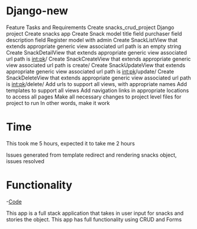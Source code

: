 # Django-new

Feature Tasks and Requirements
Create snacks_crud_project Django project
Create snacks app
Create Snack model
title field
purchaser field
description field
Register model with admin
Create SnackListView that extends appropriate generic view
associated url path is an empty string
Create SnackDetailView that extends appropriate generic view
associated url path is <int:pk>/
Create SnackCreateView that extends appropriate generic view
associated url path is create/
Create SnackUpdateView that extends appropriate generic view
associated url path is <int:pk>/update/
Create SnackDeleteView that extends appropriate generic view
associated url path is <int:pk>/delete/
Add urls to support all views, with appropriate names
Add templates to support all views
Add navigation links in appropriate locations to access all pages
Make all necessary changes to project level files for project to run
In other words, make it work


# Time 

This took me 5 hours, expected it to take me 2 hours 

Issues generated from template redirect and rendering snacks object, issues resolved 

# Functionality 

-[Code](https://github.com/houseofpython/snacks-crud/tree/cfc724a909b10bdaa395f09ac0c70073b7366121/snacks)

This app is a full stack application that takes in user input for snacks and stories the object. This app has full functionality using CRUD and Forms 
